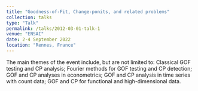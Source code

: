 ```yaml
---
title: "Goodness-of-Fit, Change-ponits, and related problems"
collection: talks
type: "Talk" 
permalink: /talks/2012-03-01-talk-1
venue: "ENSAI"
date: 2-4 September 2022
location: "Rennes, France"
---
```


The main themes of the event include, but are not limited to: Classical GOF testing and CP analysis; Fourier methods for GOF testing and CP detection; GOF and CP analyses in econometrics; GOF and CP analysis in time series with count data; GOF and CP for functional and high-dimensional data.
